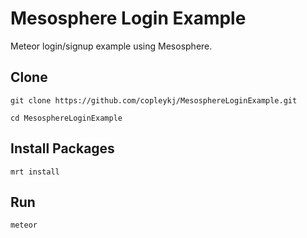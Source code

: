 # Mesosphere Login Example

Meteor login/signup example using Mesosphere.

## Clone

`git clone https://github.com/copleykj/MesosphereLoginExample.git`

`cd MesosphereLoginExample`

## Install Packages

`mrt install`

## Run

`meteor`